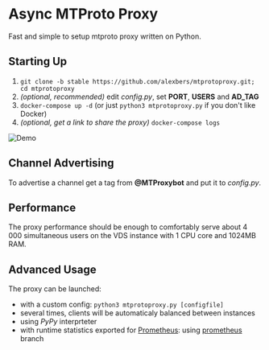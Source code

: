 # Async MTProto Proxy #

Fast and simple to setup mtproto proxy written on Python.

## Starting Up ##
    
1. `git clone -b stable https://github.com/alexbers/mtprotoproxy.git; cd mtprotoproxy`
2. *(optional, recommended)* edit *config.py*, set **PORT**, **USERS** and **AD_TAG**
3. `docker-compose up -d` (or just `python3 mtprotoproxy.py` if you don't like Docker)
4. *(optional, get a link to share the proxy)* `docker-compose logs`

![Demo](https://alexbers.com/mtprotoproxy/install_demo_v2.gif)

## Channel Advertising ##

To advertise a channel get a tag from **@MTProxybot** and put it to *config.py*.

## Performance ##

The proxy performance should be enough to comfortably serve about 4 000 simultaneous users on
the VDS instance with 1 CPU core and 1024MB RAM.

## Advanced Usage ##

The proxy can be launched:
- with a custom config: `python3 mtprotoproxy.py [configfile]`
- several times, clients will be automaticaly balanced between instances
- using *PyPy* interprteter
- with runtime statistics exported for [Prometheus](https://prometheus.io/): using [prometheus](https://github.com/alexbers/mtprotoproxy/tree/prometheus) branch
